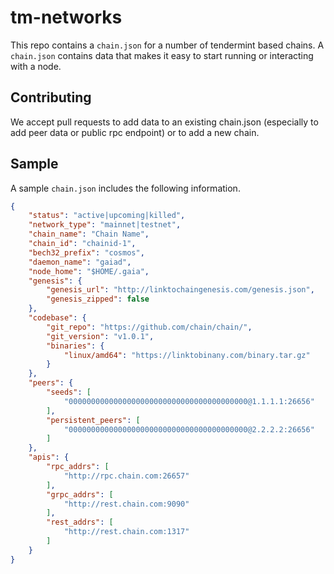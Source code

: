 # tm-networks

This repo contains a `chain.json` for a number of tendermint based chains.  A `chain.json` contains data that makes it easy to start running or interacting with a node.

## Contributing

We accept pull requests to add data to an existing chain.json (especially to add peer data or public rpc endpoint) or to add a new chain.

## Sample

A sample `chain.json` includes the following information.

```json
{
    "status": "active|upcoming|killed",
    "network_type": "mainnet|testnet",
    "chain_name": "Chain Name",
    "chain_id": "chainid-1",
    "bech32_prefix": "cosmos",
    "daemon_name": "gaiad",
    "node_home": "$HOME/.gaia",
    "genesis": {
        "genesis_url": "http://linktochaingenesis.com/genesis.json",
        "genesis_zipped": false
    },
    "codebase": {
        "git_repo": "https://github.com/chain/chain/",
        "git_version": "v1.0.1",
        "binaries": {
            "linux/amd64": "https://linktobinany.com/binary.tar.gz"
        }
    },
    "peers": {
        "seeds": [
            "0000000000000000000000000000000000000000@1.1.1.1:26656"
        ],
        "persistent_peers": [
            "0000000000000000000000000000000000000000@2.2.2.2:26656"
        ]
    },
    "apis": {
        "rpc_addrs": [
            "http://rpc.chain.com:26657"
        ],
        "grpc_addrs": [
            "http://rest.chain.com:9090"
        ],
        "rest_addrs": [
            "http://rest.chain.com:1317"
        ]
    }
}
```